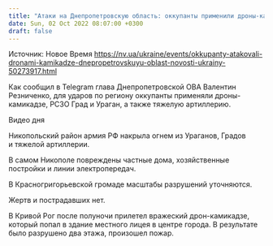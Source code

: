 ```yaml
---
title: "Атаки на Днепропетровскую область: оккупанты применили дроны-камикадзе, РСЗО и тяжелую артиллерию"
date: Sun, 02 Oct 2022 08:07:00 +0300
draft: false
---
```

Источник: Новое Время https://nv.ua/ukraine/events/okkupanty-atakovali-dronami-kamikadze-dnepropetrovskuyu-oblast-novosti-ukrainy-50273917.html


Как сообщил в Telegram глава Днепропетровской ОВА Валентин Резниченко, для ударов по региону оккупанты применяли дроны-камикадзе, РСЗО Град и Ураган, а также тяжелую артиллерию.

 Видео дня   

Никопольский район армия РФ накрыла огнем из Ураганов, Градов и тяжелой артиллерии.

В самом Никополе повреждены частные дома, хозяйственные постройки и линии электропередач.

В Красногригорьевской громаде масштабы разрушений уточняются.

Жертв и пострадавших нет.

В Кривой Рог после полуночи прилетел вражеский дрон-камикадзе, который попал в здание местного лицея в центре города. В результате было разрушено два этажа, произошел пожар.
